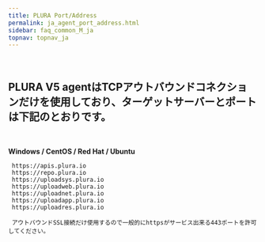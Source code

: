 ```yaml
---
title: PLURA Port/Address
permalink: ja_agent_port_address.html
sidebar: faq_common_M_ja
topnav: topnav_ja
---
```


<br />

## PLURA V5 agentはTCPアウトバウンドコネクションだけを使用しており、ターゲットサーバーとポートは下記のとおりです。

<br />

**Windows / CentOS / Red Hat / Ubuntu**
     
     https://apis.plura.io
     https://repo.plura.io
     https://uploadsys.plura.io
     https://uploadweb.plura.io
     https://uploadnet.plura.io
     https://uploadapp.plura.io
     https://uploadres.plura.io     
     
     アウトバウンドSSL接続だけ使用するので一般的にhttpsがサービス出来る443ポートを許可してください。
